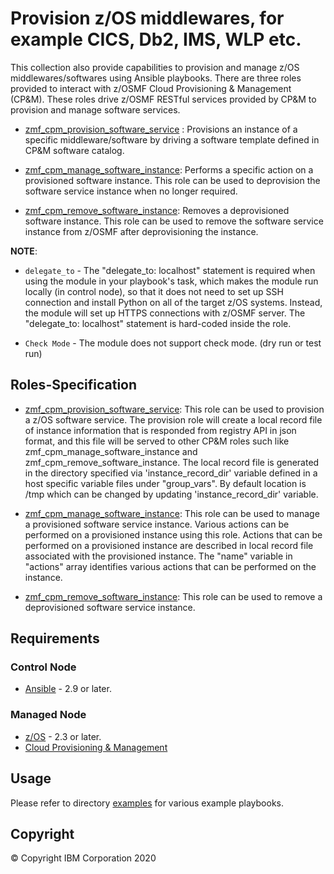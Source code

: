 # Provision z/OS middlewares, for example CICS, Db2, IMS, WLP etc.

This collection also provide capabilities to provision and manage z/OS middlewares/softwares using Ansible playbooks. There are three roles provided to interact with z/OSMF Cloud Provisioning & Management (CP&M). These roles drive z/OSMF RESTful services provided by CP&M to provision and manage software services.

- [zmf_cpm_provision_software_service](../roles/zmf_cpm_provision_software_service) : Provisions an instance of a specific middleware/software by driving a software template defined in CP&M software catalog.

- [zmf_cpm_manage_software_instance](../roles/zmf_cpm_manage_software_instance): Performs a specific action on a provisioned software instance. This role can be used to deprovision the software service instance when no longer required.

- [zmf_cpm_remove_software_instance](../roles/zmf_cpm_remove_software_instance): Removes a deprovisioned software instance. This role can be used to remove the software service instance from z/OSMF after deprovisioning the instance.

**NOTE**:

- `delegate_to` - The "delegate_to: localhost" statement is required when using the module in your playbook's task, which makes the module run locally (in control node), so that it does not need to set up SSH connection and install Python on all of the target z/OS systems. Instead, the module will set up HTTPS connections with z/OSMF server. The "delegate_to: localhost" statement is hard-coded inside the role.

- `Check Mode` - The module does not support check mode. (dry run or test run)

## Roles-Specification

- [zmf_cpm_provision_software_service](../roles/zmf_cpm_provision_software_service/README.md): This role can be used to provision a z/OS software service. The provision role will create a local record file of instance information that is responded from registry API in json format, and this file will be served to other CP&M roles such like zmf_cpm_manage_software_instance and zmf_cpm_remove_software_instance. The local record file is generated in the directory specified via 'instance_record_dir' variable defined in a host specific variable files under "group_vars". By default location is /tmp which can be changed by updating 'instance_record_dir' variable.

- [zmf_cpm_manage_software_instance](../roles/zmf_cpm_manage_software_instance/README.md): This role can be used to manage a provisioned software service instance. Various actions can be performed on a provisioned instance using this role. Actions that can be performed on a provisioned instance are described in local record file associated with the provisioned instance. The "name" variable in "actions" array identifies various actions that can be performed on the instance.

- [zmf_cpm_remove_software_instance](../roles/zmf_cpm_remove_software_instance/README.md): This role can be used to remove a deprovisioned software service instance.

## Requirements

### Control Node

- [Ansible](https://docs.ansible.com/ansible/latest/installation_guide/intro_installation.html) - 2.9 or later.

### Managed Node

- [z/OS](https://www.ibm.com/support/knowledgecenter/SSLTBW_2.3.0/com.ibm.zos.v2r3/en/homepage.html) - 2.3 or later.
- [Cloud Provisioning & Management](https://www.ibm.com/support/z-content-solutions/cloud-provisioning)

## Usage

Please refer to directory [examples](../examples/README.md) for various example playbooks.

## Copyright

© Copyright IBM Corporation 2020
